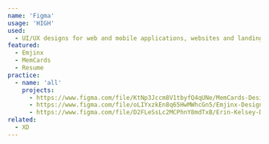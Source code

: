 ```yaml
---
name: 'Figma'
usage: 'HIGH'
used:
  - UI/UX designs for web and mobile applications, websites and landing pages
featured:
  - Emjinx
  - MemCards
  - Resume
practice:
  - name: 'all'
    projects:
      - https://www.figma.com/file/KtNp3Jccm8V1tbyfQ4qUNe/MemCards-Design?node-id=101%3A2&t=nnnpXI1xGzIJOFZ4-1
      - https://www.figma.com/file/oLIYxzkEn8q65HwMWhcGn5/Emjinx-Designs?node-id=0%3A1&t=eYjXI4cgcMIgH9T3-1
      - https://www.figma.com/file/D2FLeSsLc2MCPhnY8mdTxB/Erin-Kelsey-Designs?node-id=6%3A51&t=93AKDYdOMInI0kvf-1
related:
  - XD
---
```

